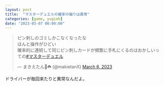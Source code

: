 ```yaml
---
layout: post
title:  "マスターデュエルの確率の偏りは異常"
categories: [game, yugioh]
date: "2023-03-07 00:00:00"
---
```


<blockquote class="twitter-tweet tw-align-center"><p lang="ja" dir="ltr">ピン刺しのゴミしかこなくなったな<br>ほんと操作がひどい<br>確率的に連続して同じピン刺しカードが頻繁に手札にくるのはおかしいっての<a href="https://twitter.com/hashtag/%E3%83%9E%E3%82%B9%E3%82%BF%E3%83%BC%E3%83%87%E3%83%A5%E3%82%A8%E3%83%AB?src=hash&amp;ref_src=twsrc%5Etfw">#マスターデュエル</a></p>&mdash; まきえたん🥦☘️ (@makietanX) <a href="https://twitter.com/makietanX/status/1632765287903940608?ref_src=twsrc%5Etfw">March 6, 2023</a></blockquote> <script async src="https://platform.twitter.com/widgets.js" charset="utf-8"></script>

ドライバーが毎回来たりと異常なんだよ。

